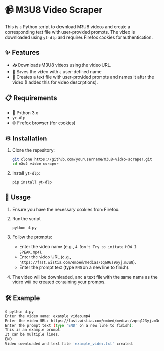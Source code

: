 
# 📹 M3U8 Video Scraper

This is a Python script to download M3U8 videos and create a corresponding text file with user-provided prompts. The video is downloaded using `yt-dlp` and requires Firefox cookies for authentication.

## ✨ Features

- 📥 Downloads M3U8 videos using the video URL.
- 💾 Saves the video with a user-defined name.
- 📝 Creates a text file with user-provided prompts and names it after the video (I added this for video descriptions).

## 📋 Requirements

- 🐍 Python 3.x
- `yt-dlp`
- 🌐 Firefox browser (for cookies)

## ⚙️ Installation

1. Clone the repository:
   ```bash
   git clone https://github.com/yourusername/m3u8-video-scraper.git
   cd m3u8-video-scraper
   ```

2. Install `yt-dlp`:
   ```bash
   pip install yt-dlp
   ```

## 🚀 Usage

1. Ensure you have the necessary cookies from Firefox.
2. Run the script:
   ```bash
   python d.py
   ```

3. Follow the prompts:
   - Enter the video name (e.g., `4 Don't Try to imitate HOW I SPEAK.mp4`).
   - Enter the video URL (e.g., `https://fast.wistia.com/embed/medias/zqa96s9oyj.m3u8`).
   - Enter the prompt text (type `END` on a new line to finish).

4. The video will be downloaded, and a text file with the same name as the video will be created containing your prompts.

## 🛠️ Example

```bash
$ python d.py
Enter the video name: example_video.mp4
Enter the video URL: https://fast.wistia.com/embed/medias/zqeq123yj.m3u8
Enter the prompt text (type 'END' on a new line to finish):
This is an example prompt.
It can be multiple lines.
END
Video downloaded and text file 'example_video.txt' created.
```
